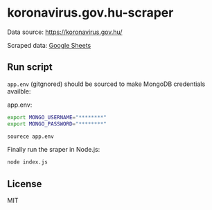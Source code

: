 # koronavirus.gov.hu-scraper

Data source: https://koronavirus.gov.hu/

Scraped data: [Google Sheets](https://docs.google.com/spreadsheets/d/15qn3VUl0H-C5ePOG3EtX4N2ZGe0j4BMqJvJIoBm1PqI/edit#gid=0)

## Run script

`app.env` (gitgnored) should be sourced to make MongoDB credentials availble:

app.env:

```bash
export MONGO_USERNAME="********"
export MONGO_PASSWORD="********"
```

```bash
sourece app.env
```

Finally run the sraper in Node.js:

```bash
node index.js
```

## License

MIT
